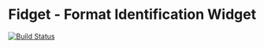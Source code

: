 Fidget - Format Identification Widget
=====================================

[![Build Status](https://travis-ci.org/anjackson/fidget.png?branch=master)](https://travis-ci.org/anjackson/fidget)


